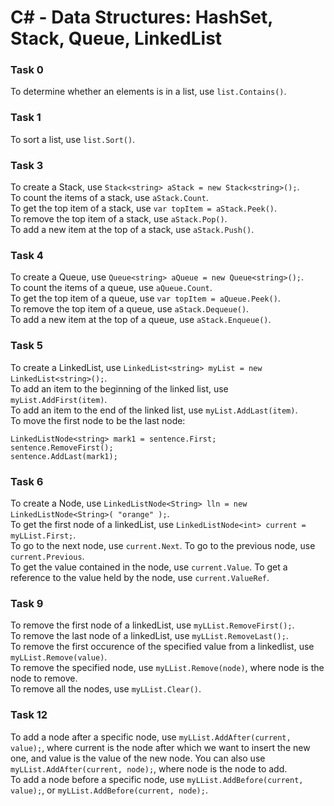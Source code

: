 # C# - Data Structures: HashSet, Stack, Queue, LinkedList

### Task 0
To determine whether an elements is in a list, use `list.Contains()`.

### Task 1
To sort a list, use `list.Sort()`.

### Task 3
To create a Stack, use `Stack<string> aStack = new Stack<string>();`.<br>
To count the items of a stack, use `aStack.Count`.<br>
To get the top item of a stack, use `var topItem = aStack.Peek()`.<br>
To remove the top item of a stack, use `aStack.Pop()`.<br>
To add a new item at the top of a stack, use `aStack.Push()`.

### Task 4
To create a Queue, use `Queue<string> aQueue = new Queue<string>();`.<br>
To count the items of a queue, use `aQueue.Count`.<br>
To get the top item of a queue, use `var topItem = aQueue.Peek()`.<br>
To remove the top item of a queue, use `aStack.Dequeue()`.<br>
To add a new item at the top of a queue, use `aStack.Enqueue()`.

### Task 5
To create a LinkedList, use `LinkedList<string> myList = new LinkedList<string>();`.<br>
To add an item to the beginning of the linked list, use `myList.AddFirst(item)`.<br>
To add an item to the end of the linked list, use `myList.AddLast(item)`.<br>
To move the first node to be the last node:
```
LinkedListNode<string> mark1 = sentence.First;
sentence.RemoveFirst();
sentence.AddLast(mark1);
```

### Task 6
To create a Node, use `LinkedListNode<String> lln = new LinkedListNode<String>( "orange" );`.<br>
To get the first node of a linkedList, use `LinkedListNode<int> current = myLList.First;`.<br>
To go to the next node, use `current.Next`. To go to the previous node, use `current.Previous`.<br>
To get the value contained in the node, use `current.Value`. To get a reference to the value held by the node, use `current.ValueRef`.

### Task 9
To remove the first node of a linkedList, use `myLList.RemoveFirst();`.<br>
To remove the last node of a linkedList, use `myLList.RemoveLast();`.<br>
To remove the first occurence of the specified value from a linkedlist, use `myLList.Remove(value)`.<br>
To remove the specified node, use `myLList.Remove(node)`, where node is the node to remove.<br>
To remove all the nodes, use `myLList.Clear()`.

### Task 12
To add a node after a specific node, use `myLList.AddAfter(current, value);`, where current is the node after which we want to insert the new one, and value is the value of the new node. You can also use `myLList.AddAfter(current, node);`, where node is the node to add. <br>
To add a node before a specific node, use `myLList.AddBefore(current, value);`, or `myLList.AddBefore(current, node);`.